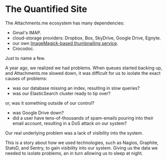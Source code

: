 The Quantified Site
===================

The Attachments.me ecosystem has many dependencies:

* Gmail's IMAP.
* cloud-storage providers: Dropbox, Box, SkyDrive, Google Drive, Egnyte.
* our own [ImageMagick-based thumbnailing service](https://github.com/bcoe/thumbd).
* Crocodoc.

Just to name a few.

A year ago, we realized we had problems. When queues started backing up, and Attachments.me slowed down, it was difficult for us to isolate the exact causes of problems:

* was our database missing an index, resulting in slow queries?
* was our ElasticSearch cluster ready to tip over?

or, was it something outside of our control?

* was Google Drive down?
* did a user have tens-of-thousands of spam-emails pouring into their email account, resulting in a DoS attack on our system?

Our real underlying problem was a lack of visibility into the system. 

This is a story about how we used technologies, such as Nagios, Graphite, StatsD, and Sentry, to gain visibility into our system. Giving us the data we needed to isolate problems, an in turn allowing us to sleep at night.

